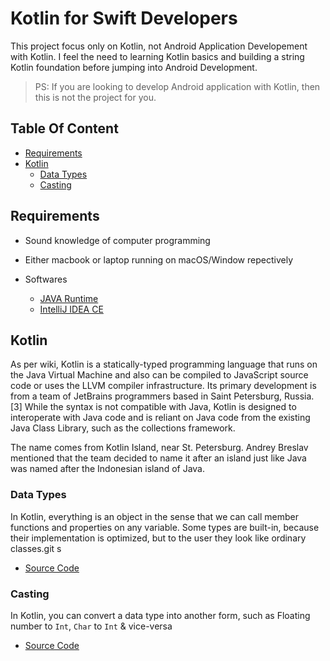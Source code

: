 # Kotlin for Swift Developers

This project focus only on Kotlin, not Android Application Developement with Kotlin. I feel the need to learning Kotlin basics and building a string Kotlin foundation before jumping into Android Development.

> PS: If you are looking to develop Android application with Kotlin, then this is not the project for you.  

## Table Of Content

-	[Requirements](#requirement)
- 	[Kotlin](#kotlin)
	-	[Data Types](#data-types)
	- 	[Casting](#casting)
	

## Requirements
-	Sound knowledge of computer programming
-	Either macbook or laptop running on macOS/Window repectively

- Softwares
	- [JAVA Runtime](http://www.oracle.com/technetwork/java/javase/downloads/jre8-downloads-2133155.html)
	- [IntelliJ IDEA CE](https://www.jetbrains.com/idea/download/)
	
## Kotlin
	
As per wiki, Kotlin is a statically-typed programming language that runs on the Java Virtual Machine and also can be compiled to JavaScript source code or uses the LLVM compiler infrastructure. Its primary development is from a team of JetBrains programmers based in Saint Petersburg, Russia.[3] While the syntax is not compatible with Java, Kotlin is designed to interoperate with Java code and is reliant on Java code from the existing Java Class Library, such as the collections framework.

The name comes from Kotlin Island, near St. Petersburg. Andrey Breslav mentioned that the team decided to name it after an island just like Java was named after the Indonesian island of Java.

### Data Types

In Kotlin, everything is an object in the sense that we can call member functions and properties on any variable. Some types are built-in, because their implementation is optimized, but to the user they look like ordinary classes.git s

- [Source Code](/src/DataTypes.kt)
	
### Casting

In Kotlin, you can convert a data type into another form, such as Floating number to `Int`, `Char` to `Int` & vice-versa

- [Source Code](/src/Casting.kt)

